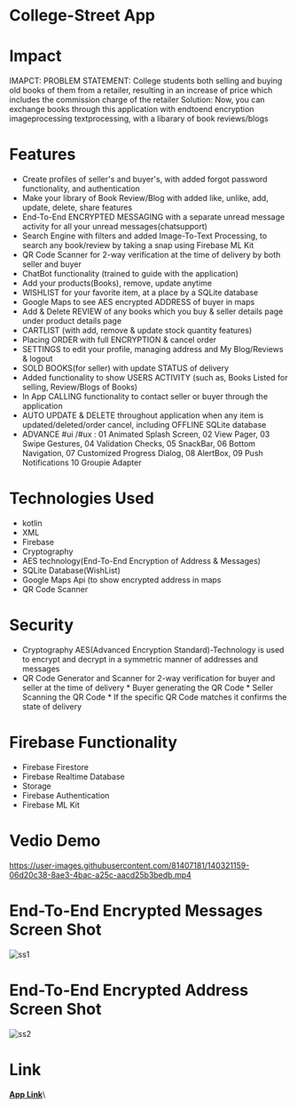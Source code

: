 # College-Street App

# Impact

IMAPCT:
PROBLEM STATEMENT: College students both selling and buying old books of them from a retailer, resulting in an increase of price which includes the commission charge of the retailer
Solution: Now, you can exchange books through this application with endtoend encryption imageprocessing textprocessing, with a libarary of book reviews/blogs

# Features

- Create profiles of seller's and buyer's, with added forgot password functionality, and authentication
- Make your library of Book Review/Blog with added like, unlike, add, update, delete, share features
- End-To-End ENCRYPTED MESSAGING with a separate unread message activity for all your unread messages(chatsupport)
- Search Engine with filters and added Image-To-Text Processing, to search any book/review by taking a snap using Firebase ML Kit
- QR Code Scanner for 2-way verification at the time of delivery by both seller and buyer
- ChatBot functionality (trained to guide with the application)
- Add your products(Books), remove, update anytime
- WISHLIST for your favorite item, at a place by a SQLite database
- Google Maps to see AES encrypted ADDRESS of buyer in maps
- Add & Delete REVIEW of any books which you buy & seller details page under product details page
- CARTLIST (with add, remove & update stock quantity features)
- Placing ORDER with full ENCRYPTION & cancel order
- SETTINGS to edit your profile, managing address and My Blog/Reviews & logout
- SOLD BOOKS(for seller) with update STATUS of delivery
- Added functionality to show USERS ACTIVITY (such as, Books Listed for selling, Review/Blogs of Books)
- In App CALLING functionality to contact seller or buyer through the application
- AUTO UPDATE & DELETE throughout application when any item is updated/deleted/order cancel, including OFFLINE SQLite database
- ADVANCE #ui /#ux : 
        01  Animated Splash Screen,
        02   View Pager, 
        03   Swipe Gestures, 
        04   Validation Checks, 
        05   SnackBar, 
        06   Bottom Navigation, 
        07   Customized Progress Dialog, 
        08   AlertBox,
        09   Push Notifications
        10   Groupie Adapter

# Technologies Used
- kotlin
- XML
- Firebase 
- Cryptography
- AES technology(End-To-End Encryption of Address & Messages)
- SQLite Database(WishList)
- Google Maps Api (to show encrypted address in maps
- QR Code Scanner

# Security

- Cryptography AES(Advanced Encryption Standard)-Technology is used to encrypt and decrypt in a symmetric manner of addresses and messages
- QR Code Generator and Scanner for 2-way verification for buyer and seller at the time of delivery
        * Buyer generating the QR Code 
        * Seller Scanning the QR Code 
        * If the specific QR Code matches it confirms the state of delivery

# Firebase Functionality

- Firebase Firestore
- Firebase Realtime Database
- Storage
- Firebase Authentication
- Firebase ML Kit
        
# Vedio Demo

https://user-images.githubusercontent.com/81407181/140321159-06d20c38-8ae3-4bac-a25c-aacd25b3bedb.mp4

# End-To-End Encrypted Messages Screen Shot

![ss1](https://user-images.githubusercontent.com/81407181/140867714-d8ff4787-fb85-421a-8a29-8bc202a36bc9.png)

# End-To-End Encrypted Address Screen Shot

![ss2](https://user-images.githubusercontent.com/81407181/140867794-7e2db3f5-f1dc-49c9-a9ae-90e81b439e5b.png)

# Link

**[App Link](https://www.linkedin.com/posts/nirmalya-saha-625993201_cryptography-machinelearnig-searchengine-activity-6861649646620618752-hr6C)**\  







